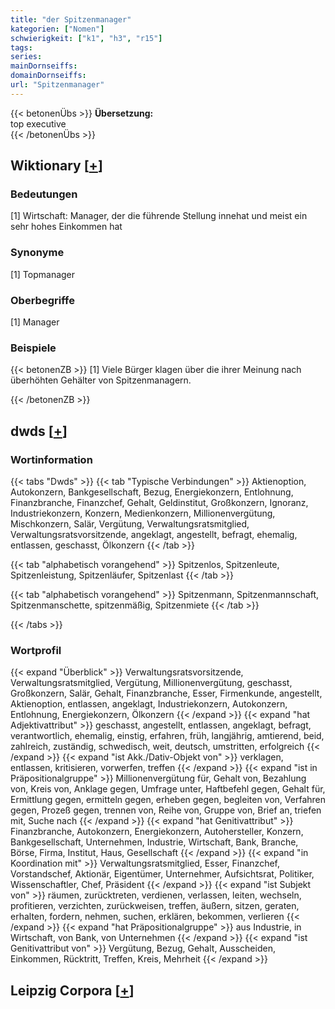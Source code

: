```yaml
---
title: "der Spitzenmanager"
kategorien: ["Nomen"]
schwierigkeit: ["k1", "h3", "r15"]
tags:
series:
mainDornseiffs:
domainDornseiffs:
url: "Spitzenmanager"
---
```


{{< betonenÜbs >}}
**Übersetzung:**  
top  executive  
{{< /betonenÜbs >}}

## Wiktionary [[+](https://de.wiktionary.org/wiki/Spitzenmanager)]

### Bedeutungen
[1] Wirtschaft: Manager, der die führende Stellung innehat und meist ein sehr hohes Einkommen hat  

### Synonyme
[1] Topmanager  

### Oberbegriffe
[1] Manager  

### Beispiele
{{< betonenZB >}}
[1] Viele Bürger klagen über die ihrer Meinung nach überhöhten Gehälter von Spitzenmanagern.  

{{< /betonenZB >}}


## dwds [[+](https://www.dwds.de/wb/Spitzenmanager)]

### Wortinformation
{{< tabs "Dwds" >}}
{{< tab "Typische Verbindungen" >}}
Aktienoption, Autokonzern, Bankgesellschaft, Bezug, Energiekonzern, Entlohnung, Finanzbranche, Finanzchef, Gehalt, Geldinstitut, Großkonzern, Ignoranz, Industriekonzern, Konzern, Medienkonzern, Millionenvergütung, Mischkonzern, Salär, Vergütung, Verwaltungsratsmitglied, Verwaltungsratsvorsitzende, angeklagt, angestellt, befragt, ehemalig, entlassen, geschasst, Ölkonzern
{{< /tab >}}

{{< tab "alphabetisch vorangehend" >}}
Spitzenlos, Spitzenleute, Spitzenleistung, Spitzenläufer, Spitzenlast
{{< /tab >}}

{{< tab "alphabetisch vorangehend" >}}
Spitzenmann, Spitzenmannschaft, Spitzenmanschette, spitzenmäßig, Spitzenmiete
{{< /tab >}}

{{< /tabs >}}

### Wortprofil
{{< expand "Überblick" >}} Verwaltungsratsvorsitzende, Verwaltungsratsmitglied, Vergütung, Millionenvergütung, geschasst, Großkonzern, Salär, Gehalt, Finanzbranche, Esser, Firmenkunde, angestellt, Aktienoption, entlassen, angeklagt, Industriekonzern, Autokonzern, Entlohnung, Energiekonzern, Ölkonzern {{< /expand >}}
{{< expand "hat Adjektivattribut" >}} geschasst, angestellt, entlassen, angeklagt, befragt, verantwortlich, ehemalig, einstig, erfahren, früh, langjährig, amtierend, beid, zahlreich, zuständig, schwedisch, weit, deutsch, umstritten, erfolgreich {{< /expand >}}
{{< expand "ist Akk./Dativ-Objekt von" >}} verklagen, entlassen, kritisieren, vorwerfen, treffen {{< /expand >}}
{{< expand "ist in Präpositionalgruppe" >}} Millionenvergütung für, Gehalt von, Bezahlung von, Kreis von, Anklage gegen, Umfrage unter, Haftbefehl gegen, Gehalt für, Ermittlung gegen, ermitteln gegen, erheben gegen, begleiten von, Verfahren gegen, Prozeß gegen, trennen von, Reihe von, Gruppe von, Brief an, triefen mit, Suche nach {{< /expand >}}
{{< expand "hat Genitivattribut" >}} Finanzbranche, Autokonzern, Energiekonzern, Autohersteller, Konzern, Bankgesellschaft, Unternehmen, Industrie, Wirtschaft, Bank, Branche, Börse, Firma, Institut, Haus, Gesellschaft {{< /expand >}}
{{< expand "in Koordination mit" >}} Verwaltungsratsmitglied, Esser, Finanzchef, Vorstandschef, Aktionär, Eigentümer, Unternehmer, Aufsichtsrat, Politiker, Wissenschaftler, Chef, Präsident {{< /expand >}}
{{< expand "ist Subjekt von" >}} räumen, zurücktreten, verdienen, verlassen, leiten, wechseln, profitieren, verzichten, zurückweisen, treffen, äußern, sitzen, geraten, erhalten, fordern, nehmen, suchen, erklären, bekommen, verlieren {{< /expand >}}
{{< expand "hat Präpositionalgruppe" >}} aus Industrie, in Wirtschaft, von Bank, von Unternehmen {{< /expand >}}
{{< expand "ist Genitivattribut von" >}} Vergütung, Bezug, Gehalt, Ausscheiden, Einkommen, Rücktritt, Treffen, Kreis, Mehrheit {{< /expand >}}

## Leipzig Corpora [[+](https://corpora.uni-leipzig.de/en/res?word=Spitzenmanager&corpusId=deu_newscrawl-public_2018)]

